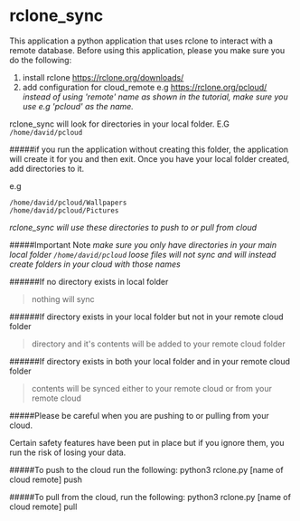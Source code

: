 # rclone_sync

This application a python application that uses rclone to interact with a remote database. Before using this application, please you make sure you do the following:
1. install rclone https://rclone.org/downloads/
2. add configuration for cloud_remote e.g https://rclone.org/pcloud/
   *instead of using 'remote' name as shown in the tutorial, make sure you use e.g 'pcloud' as the name.*


rclone_sync will look for directories in your local folder. E.G `/home/david/pcloud`

#####if you run the application without creating this folder, the application will create it for you and then exit. Once you have your local folder created, add directories to it.

e.g
```
/home/david/pcloud/Wallpapers
/home/david/pcloud/Pictures
```
*rclone_sync will use these directories to push to or pull from cloud*

#####Important Note
*make sure you only have directories in your main local folder `/home/david/pcloud`*
*loose files will not sync and will instead create folders in your cloud with those names*

######If no directory exists in local folder

>nothing will sync

######If directory exists in your local folder but not in your remote cloud folder

> directory and it's contents will be added to your remote cloud folder

######If directory exists in both your local folder and in your remote cloud folder

>contents will be synced either to your remote cloud or from your remote cloud

#####Please be careful when you are pushing to or pulling from your cloud.

Certain safety features have been put in place but if you ignore them, you run the risk of losing your data.

#####To push to the cloud run the following:
    python3 rclone.py [name of cloud remote] push


#####To pull from the cloud, run the following:
    python3 rclone.py [name of cloud remote] pull
